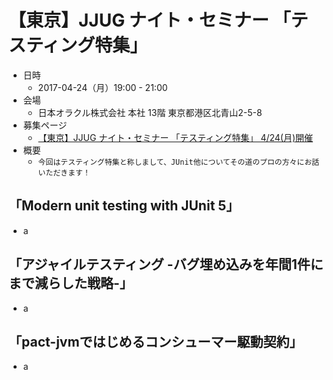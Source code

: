 # 【東京】JJUG ナイト・セミナー 「テスティング特集」

- 日時
  - 2017-04-24（月）19:00 - 21:00
- 会場
  - 日本オラクル株式会社 本社 13階 東京都港区北青山2-5-8
- 募集ページ
  - [【東京】JJUG ナイト・セミナー 「テスティング特集」 4/24(月)開催](https://jjug.doorkeeper.jp/events/59187)
- 概要
  - ```今回はテスティング特集と称しまして、JUnit他についてその道のプロの方々にお話いただきます！```

## 「Modern unit testing with JUnit 5」
- a

## 「アジャイルテスティング -バグ埋め込みを年間1件にまで減らした戦略-」
- a

## 「pact-jvmではじめるコンシューマー駆動契約」
- a
